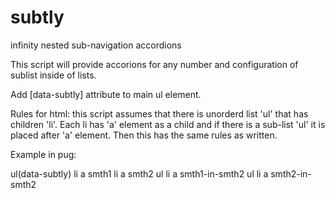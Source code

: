 # subtly
infinity nested sub-navigation accordions

This script will provide accorions for any number and configuration of sublist inside of lists.

Add [data-subtly] attribute to main ul element.

Rules for html: this script assumes that there is unorderd list 'ul' that has children 'li'. Each li has 'a' element as a child and if there is a sub-list 'ul' it is placed after 'a' element. Then this has the same rules as written.

Example in pug:

ul(data-subtly) 
    li 
        a smth1
    li
        a smth2
        ul
            li 
                a smth1-in-smth2
                ul
                    li
                        a smth2-in-smth2
